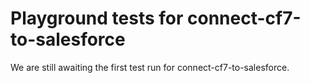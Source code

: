 # Playground tests for connect-cf7-to-salesforce
We are still awaiting the first test run for connect-cf7-to-salesforce.
